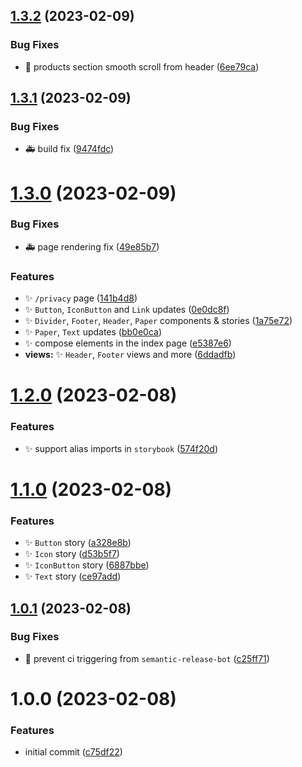 ## [1.3.2](https://github.com/spilnotaxyz/website/compare/v1.3.1...v1.3.2) (2023-02-09)


### Bug Fixes

* 🐛 products section smooth scroll from header ([6ee79ca](https://github.com/spilnotaxyz/website/commit/6ee79ca3e4528cad0597a372f44d18a98904772f))

## [1.3.1](https://github.com/spilnotaxyz/website/compare/v1.3.0...v1.3.1) (2023-02-09)


### Bug Fixes

* 🚑️ build fix ([9474fdc](https://github.com/spilnotaxyz/website/commit/9474fdc2bcc511e7b76766339d7b9a66024b3dbe))

# [1.3.0](https://github.com/spilnotaxyz/website/compare/v1.2.0...v1.3.0) (2023-02-09)


### Bug Fixes

* 🚑️ page rendering fix ([49e85b7](https://github.com/spilnotaxyz/website/commit/49e85b7168cc39dccf209a5251b87f93d536cebf))


### Features

* ✨ `/privacy` page ([141b4d8](https://github.com/spilnotaxyz/website/commit/141b4d8fc9085e4d625112f023781de3defa8f7a))
* ✨ `Button`, `IconButton` and `Link` updates ([0e0dc8f](https://github.com/spilnotaxyz/website/commit/0e0dc8f57decc1f88c6c0f236c03477177cc0883))
* ✨ `Divider`, `Footer`, `Header`, `Paper` components & stories ([1a75e72](https://github.com/spilnotaxyz/website/commit/1a75e72acdb7801b76c78234a8cc6e0b5ec8bc25))
* ✨ `Paper`, `Text` updates ([bb0e0ca](https://github.com/spilnotaxyz/website/commit/bb0e0ca8cc9f2409350272e56cdaebb7af7b7ce0))
* ✨ compose elements in the index page ([e5387e6](https://github.com/spilnotaxyz/website/commit/e5387e6c5e74a89369f7b5c2e9c9fa50b29245d1))
* **views:** ✨ `Header`, `Footer` views and more ([6ddadfb](https://github.com/spilnotaxyz/website/commit/6ddadfb60a97d224aab9a16fa8417e19c7aec797))

# [1.2.0](https://github.com/spilnotaxyz/website/compare/v1.1.0...v1.2.0) (2023-02-08)


### Features

* ✨ support alias imports in `storybook` ([574f20d](https://github.com/spilnotaxyz/website/commit/574f20d628c6d3676cefc7acad7d111a7e1e7648))

# [1.1.0](https://github.com/spilnotaxyz/website/compare/v1.0.1...v1.1.0) (2023-02-08)


### Features

* ✨ `Button` story ([a328e8b](https://github.com/spilnotaxyz/website/commit/a328e8b04bb269d2d40d52f9a8662c0baa492ca9))
* ✨ `Icon` story ([d53b5f7](https://github.com/spilnotaxyz/website/commit/d53b5f7b0978b33ee71e2f67fa63cca56ccc839d))
* ✨ `IconButton` story ([6887bbe](https://github.com/spilnotaxyz/website/commit/6887bbed557f15655a0ae38bb3d6e3faf48728b6))
* ✨ `Text` story ([ce97add](https://github.com/spilnotaxyz/website/commit/ce97add234164687cd25f7e6cf7a7be97361090a))

## [1.0.1](https://github.com/spilnotaxyz/website/compare/v1.0.0...v1.0.1) (2023-02-08)


### Bug Fixes

* 💚 prevent ci triggering from `semantic-release-bot` ([c25ff71](https://github.com/spilnotaxyz/website/commit/c25ff717cd53e93a1cb24c5913ac19a496c4703f))

# 1.0.0 (2023-02-08)


### Features

* initial commit ([c75df22](https://github.com/spilnotaxyz/website/commit/c75df221e23a2f67db59a02372e6e087e4850808))
